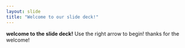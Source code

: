 ```yaml
---
layout: slide
title: "Welcome to our slide deck!"
---
```

**welcome to the slide deck!**
Use the right arrow to begin!
thanks for the welcome!
